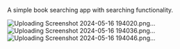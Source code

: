 A simple book searching app with searching functionality.

![Uploading Screenshot 2024-05-16 194020.png…]()
![Uploading Screenshot 2024-05-16 194036.png…]()
![Uploading Screenshot 2024-05-16 194046.png…]()
